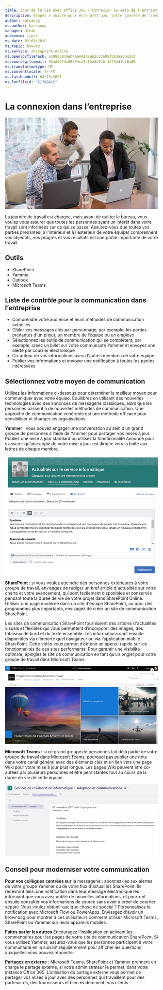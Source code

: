 ```yaml
---
title: Jour de la vie avec Office 365 - Connexion au sein de l'entreprise
description: Étapes à suivre pour être prêt pour votre journée de travail avec Office 365
author: karuanag
ms.author: karuanag
manager: alexb
audience: itpro
ms.date: 02/01/2019
ms.topic: how-to
ms.service: sharepoint-online
ms.openlocfilehash: ad08a3076eb4aa042a7eb2c65608f3a36a5b4513
ms.sourcegitcommit: 96ad347dc08694ce2af5a5d42bf1f753d1c30a65
ms.translationtype: MT
ms.contentlocale: fr-FR
ms.lasthandoff: 04/13/2021
ms.locfileid: "51749412"
---
```

# <a name="connecting-across-the-company"></a>La connexion dans l’entreprise

![Se connecter visuellement](media/ditl_crosscompany.png)

La journée de travail est chargée, mais avant de quitter le bureau, vous voulez vous assurer que toutes les personnes ayant un intérêt dans votre travail sont informées sur ce qui se passe. Assurez-vous que toutes vos parties prenantes( à l'intérieur et à l'extérieur de votre équipe) comprennent vos objectifs, vos progrès et vos résultats est une partie importante de votre travail.  

## <a name="tools"></a>Outils
- SharePoint
- Yammer
- Outlook
- Microsoft Teams 

## <a name="checklist-for-communicating-across-the-company"></a>Liste de contrôle pour la communication dans l’entreprise
- Comprendre votre audience et leurs méthodes de communication actuelles
- Cibler vos messages clés par personnage, par exemple, les parties prenantes d'un projet, un membre de l’équipe ou un employé
- Sélectionnez les outils de communication qui se complètent, par exemple, créez un billet sur votre communauté Yammer et envoyez une alerte par courrier électronique 
- Co-auteur de vos informations avec d'autres membres de votre équipe
- Publier vos informations et envoyer une notification à toutes les parties intéressées 
 
## <a name="select-your-communication-method"></a>Sélectionnez votre moyen de communication
Utilisez les informations ci-dessous pour déterminer le meilleur moyen pour communiquer avec votre équipe. Équilibrez en utilisant des nouvelles technologies avec des annonces de messagerie classiques, alors que les personnes passent à de nouvelles méthodes de communication. Une approche de communication cohérente est une méthode efficace pour sensibiliser et changer les organisations. 

**Yammer** : vous pouvez engager une conversation au sein d’un grand groupe de personnes à l’aide de Yammer pour partager vos mises à jour. Publiez une mise à jour standard ou utilisez la fonctionnalité Annonce pour s’assurer qu’une copie de votre mise à jour est dirigée vers la boîte aux lettres de chaque membre. 

![Publications sur les réseaux sociaux](media/ditl_IT-Service-News.png)

**SharePoint** : si vous voulez atteindre des personnes extérieures à votre groupe de travail, envisagez de rédiger un bref article d'actualités sur votre charte et votre avancement, qui sont facilement disponibles et conservés pendant toute la durée de vie de votre projet dans SharePoint Online. Utilisez une page moderne dans un site d'équipe SharePoint, ou pour des programmes plus importants, envisagez de créer un site de communication SharePoint. 

Les sites de communication SharePoint fournissent des articles d'actualités visuels et flexibles qui vous permettent d’incorporer des images, des tableaux de bord et du texte ensemble. Les informations sont ensuite disponibles via n’importe quel navigateur ou via l’application mobile SharePoint. Cette vidéo vous permet d’obtenir un aperçu rapide sur les fonctionnalités de ces sites performants. Pour garantir une visibilité optimale, épinglez le site de communication en tant qu’un onglet pour votre groupe de travail dans Microsoft Teams.

![Exemple de site de communication dans SharePoint Online](media/ditl_Comm-Site.png)

**Microsoft Teams** : si ce grand groupe de personnes fait déjà partie de votre groupe de travail dans Microsoft Teams, pourquoi pas publier une note dans votre canal général avec des éléments clés et un lien vers une page Wiki pour votre mise à jour plus longue.  Les pages Wiki peuvent être co-autées par plusieurs personnes et être persistantes tout au cours de la durée de vie de cette équipe. 

![Capture d’écran d’une page Wiki dans Microsoft Teams](media/ditl_Teams-Wiki.png)

## <a name="tip-to-modernize-your-communication"></a>Conseil pour moderniser votre communication

**Pour vos collègues centrées sur** la messagerie : abonnez-les aux alertes de votre groupe Yammer ou de votre flux d'actualités SharePoint.  Ils recevront ainsi une notification dans leur message électronique les informant que vous avez publié de nouvelles informations, et pourront ensuite consulter vos informations de source sans avoir à créer de courrier séparé.  Vous voulez obtenir quelque chose de spécial ?  Personnalisez la notification avec Microsoft Flow ou PowerApps. Envisagez d'avoir un brownbag pour montrer à ces utilisateurs comment utiliser Microsoft Teams, SharePoint ou Yammer sur leurs appareils mobiles. 

**Faites parler les autres** Encouragez l’implication en activant les commentaires pour les pages de votre site de communication SharePoint.  Si vous utilisez Yammer, assurez-vous que les personnes participent à votre communauté en la suivant régulièrement pour afficher les questions auxquelles vous pouvez répondre. 

**Partagez en externe** : Microsoft Teams, SharePoint et Yammer prennent en charge le partage externe, si votre administrateur le permet, dans votre instance Office 365.  L’utilisation du partage externe vous permet de partager vos mises à jour avec des personnes qui travaillent pour des partenaires, des fournisseurs et bien évidemment, vos clients.
